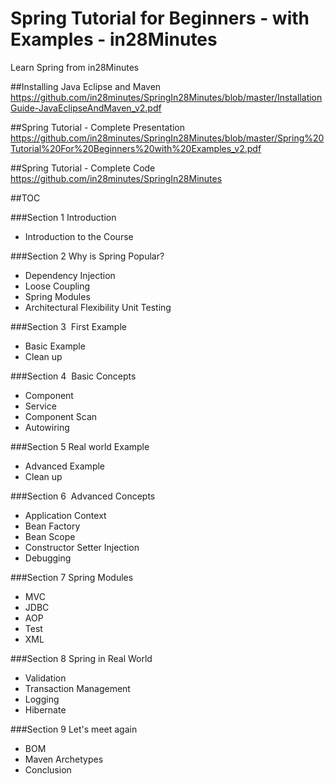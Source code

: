 # Spring Tutorial for Beginners - with Examples - in28Minutes
Learn Spring from in28Minutes

##Installing Java Eclipse and Maven
https://github.com/in28minutes/SpringIn28Minutes/blob/master/InstallationGuide-JavaEclipseAndMaven_v2.pdf

##Spring Tutorial - Complete Presentation
https://github.com/in28minutes/SpringIn28Minutes/blob/master/Spring%20Tutorial%20For%20Beginners%20with%20Examples_v2.pdf

##Spring Tutorial - Complete Code
https://github.com/in28minutes/SpringIn28Minutes

##TOC

###Section 1 Introduction
- Introduction to the Course

###Section 2  Why is Spring Popular?
- Dependency Injection
- Loose Coupling
- Spring Modules
- Architectural Flexibility
Unit Testing

###Section 3  First Example
- Basic Example
- Clean up 

###Section 4  Basic Concepts
- Component
- Service
- Component Scan
- Autowiring

###Section 5 Real world Example 
- Advanced Example
- Clean up

###Section 6  Advanced Concepts
- Application Context
- Bean Factory
- Bean Scope
- Constructor Setter Injection
- Debugging 

###Section 7  Spring Modules
- MVC
- JDBC
- AOP
- Test
- XML

###Section 8 Spring in Real World
- Validation
- Transaction Management
- Logging
- Hibernate

###Section 9 Let's meet again
- BOM
- Maven Archetypes
- Conclusion
